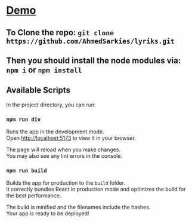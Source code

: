 # [Demo](https://lyriks-app.netlify.app/)

## To Clone the repo: `git clone https://github.com/AhmedSarkies/lyriks.git`

## Then you should install the node modules via: `npm i` or `npm install`

## Available Scripts

In the project directory, you can run:

### `npm run div`

Runs the app in the development mode.\
Open [http://localhost:5173](http://localhost:5173/) to view it in your browser.

The page will reload when you make changes.\
You may also see any lint errors in the console.

### `npm run build`

Builds the app for production to the `build` folder.\
It correctly bundles React in production mode and optimizes the build for the best performance.

The build is minified and the filenames include the hashes.\
Your app is ready to be deployed!
